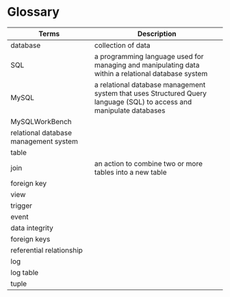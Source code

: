 # Glossary
| Terms       | Description                          |
| ----------- | ------------------------------------ |
| database    | collection of data  |
| SQL      | a programming language used for managing and manipulating data within a relational database system |
| MySQL    | a relational database management system that uses Structured Query language (SQL) to access and manipulate databases |
| MySQLWorkBench    | |
| relational database management system| |
| table    | |
| join    | an action to combine two or more tables into a new table |
| foreign key    | |
| view    | |
| trigger    | |
| event    | |
| data integrity    | |
| foreign keys    | |
| referential relationship    | |
| log    | |
| log table    | |
| tuple| |

